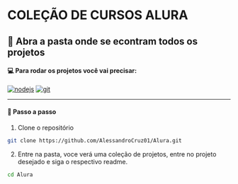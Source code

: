 # COLEÇÃO DE CURSOS ALURA

## :rocket: Abra a pasta onde se econtram todos os projetos

#### 💻 Para rodar os projetos você vai precisar:

<a href="https://nodejs.org/en/" target="_blank"><img src="https://img.shields.io/badge/Node-v16.13.2-brightgreen" alt="nodejs"></a>
<a href="https://git-scm.com/" target="_blank"><img src="https://img.shields.io/badge/Git-2.35.1%20-red" alt="git"></a>

---

#### :compass: Passo a passo

1. Clone o repositório

```bash
git clone https://github.com/AlessandroCruz01/Alura.git
```

2. Entre na pasta, voce verá uma coleção de projetos, entre no projeto desejado e siga o respectivo readme.

```bash
cd Alura
```

